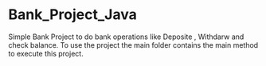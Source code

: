 # Bank_Project_Java
Simple Bank Project to do bank operations like Deposite , Withdarw and check balance.
To use the project the main folder contains the main method to execute this project.
